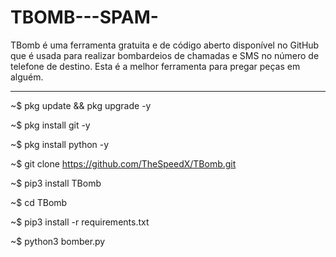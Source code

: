 # TBOMB---SPAM-
TBomb é uma ferramenta gratuita e de código aberto disponível no GitHub que é usada para realizar bombardeios de chamadas e SMS no número de telefone de destino. Esta é a melhor ferramenta para pregar peças em alguém.
_________________________________________________________________________________________________________________________________________________________________________________________________________________________

~$ pkg update && pkg upgrade -y

~$ pkg install git -y

~$ pkg install python -y

~$ git clone https://github.com/TheSpeedX/TBomb.git

~$ pip3 install TBomb

~$ cd TBomb

~$ pip3 install -r requirements.txt

~$ python3 bomber.py
